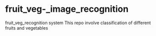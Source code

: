 # fruit_veg-_image_recognition
fruit_veg_recognition system
This repo involve classification of different fruits and vegetables


